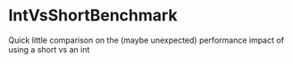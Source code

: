 # IntVsShortBenchmark
Quick little comparison on the (maybe unexpected) performance impact of using a short vs an int 
